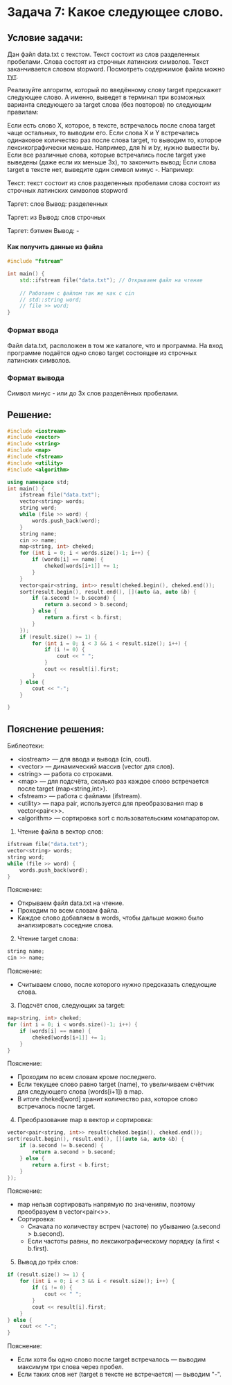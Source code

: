 # Задача 7: Какое следующее слово.
## Условие задачи:
Дан файл data.txt с текстом. Текст состоит из слов разделенных пробелами. Слова состоят из строчных латинских символов. Текст заканчивается словом stopword. Посмотреть содержимое файла можно [тут](https://disk.yandex.ru/d/yfsccdCTBDNRvw).

Реализуйте алгоритм, который по введённому слову target предскажет следующее слово. А именно, выведет в терминал три возможных варианта следующего за target слова (без повторов) по следующим правилам:

Если есть слово X, которое, в тексте, встречалось после слова target чаще остальных, то выводим его.
Если слова X и Y встречались одинаковое количество раз после слова target, то выводим то, которое лексикографически меньше. Например, для hi и by, нужно вывести by.
Если все различные слова, которые встречались после target уже выведены (даже если их меньше 3х), то закончить вывод;
Если слова target в тексте нет, выведите один символ минус -.
Например:

Текст: текст состоит из слов разделенных пробелами слова состоят из строчных латинских символов stopword

Таргет: слов
Вывод: разделенных 

Таргет: из
Вывод: слов строчных

Таргет: бэтмен
Вывод: -
#### Как получить данные из файла

```cpp
#include "fstream"

int main() {
    std::ifstream file("data.txt"); // Открываем файл на чтение
    
    // Работаем с файлом так же как с cin
    // std::string word;
    // file >> word;
}
```
### Формат ввода
Файл data.txt, расположен в том же каталоге, что и программа. На вход программе подаётся одно слово target состоящее из строчных латинских символов.
### Формат вывода
Символ минус - или до 3х слов разделённых пробелами.
## Решение:
```cpp
#include <iostream>
#include <vector>
#include <string>
#include <map>
#include <fstream>
#include <utility>
#include <algorithm>

using namespace std;
int main() {
    ifstream file("data.txt");
    vector<string> words;
    string word;
    while (file >> word) {
        words.push_back(word);
    }
    string name;
    cin >> name;
    map<string, int> cheked;
    for (int i = 0; i < words.size()-1; i++) {
        if (words[i] == name) {
            cheked[words[i+1]] += 1;
        }
    }
    vector<pair<string, int>> result(cheked.begin(), cheked.end());
    sort(result.begin(), result.end(), [](auto &a, auto &b) {
        if (a.second != b.second) {
            return a.second > b.second;
        } else {
            return a.first < b.first;
        }
    });
    if (result.size() >= 1) {
        for (int i = 0; i < 3 && i < result.size(); i++) {
            if (i != 0) {
                cout << " ";
            }
            cout << result[i].first;
        }
    } else {
        cout << "-";
    }

}
```
## Пояснение решения:
Библеотеки:
 - \<iostream\> — для ввода и вывода (cin, cout).
 - \<vector\> — динамический массив (vector<string> для слов).
 - \<string\> — работа со строками.
 - \<map\> — для подсчёта, сколько раз каждое слово встречается после target (map<string,int>).
 - \<fstream\> — работа с файлами (ifstream).
 - \<utility\> — пара pair, используется для преобразования map в vector<pair<>>.
 - \<algorithm\> — сортировка sort с пользовательским компаратором.

1. Чтение файла в вектор слов:
```cpp
ifstream file("data.txt");
vector<string> words;
string word;
while (file >> word) {
    words.push_back(word);
}
```
Пояснение:
 - Открываем файл data.txt на чтение.
 - Проходим по всем словам файла.
 - Каждое слово добавляем в words, чтобы дальше можно было анализировать соседние слова.
2. Чтение target слова:
```cpp
string name;
cin >> name;
```
Пояснение:
 - Считываем слово, после которого нужно предсказать следующие слова.
3. Подсчёт слов, следующих за target:
```cpp
map<string, int> cheked;
for (int i = 0; i < words.size()-1; i++) {
    if (words[i] == name) {
        cheked[words[i+1]] += 1;
    }
}
```
Пояснение:
 - Проходим по всем словам кроме последнего.
 - Если текущее слово равно target (name), то увеличиваем счётчик для следующего слова (words\[i+1]) в map.
 - В итоге cheked\[word] хранит количество раз, которое слово встречалось после target.

4. Преобразование map в вектор и сортировка:
```cpp
vector<pair<string, int>> result(cheked.begin(), cheked.end());
sort(result.begin(), result.end(), [](auto &a, auto &b) {
    if (a.second != b.second) {
        return a.second > b.second;
    } else {
        return a.first < b.first;
    }
});
```
Пояснение:
 - map нельзя сортировать напрямую по значениям, поэтому преобразуем в vector<pair<>>.
 - Сортировка:
     - Сначала по количеству встреч (частоте) по убыванию (a.second > b.second).
     - Если частоты равны, по лексикографическому порядку (a.first < b.first).
5. Вывод до трёх слов:
```cpp
if (result.size() >= 1) {
    for (int i = 0; i < 3 && i < result.size(); i++) {
        if (i != 0) {
            cout << " ";
        }
        cout << result[i].first;
    }
} else {
    cout << "-";
}
```
Пояснение:
 - Если хотя бы одно слово после target встречалось — выводим максимум три слова через пробел.
 - Если таких слов нет (target в тексте не встречается) — выводим "-".